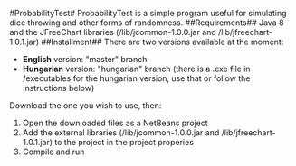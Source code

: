 #ProbabilityTest#
ProbabilityTest is a simple program useful for simulating dice throwing and other forms of randomness.
##Requirements##
Java 8 and the JFreeChart libraries (/lib/jcommon-1.0.0.jar and /lib/jfreechart-1.0.1.jar)
##Installment##
There are two versions available at the moment: <br/>
+ **English** version: "master" branch
+ **Hungarian** version: "hungarian" branch (there is a .exe file in /executables for the hungarian version, use that or follow the instructions below)

Download the one you wish to use, then: <br/>

1. Open the downloaded files as a NetBeans project <br/>
2. Add the external libraries (/lib/jcommon-1.0.0.jar and /lib/jfreechart-1.0.1.jar) to the project in the project properies <br/>
3. Compile and run
